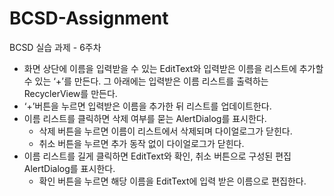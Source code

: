 # BCSD-Assignment
BCSD 실습 과제 - 6주차

- 화면 상단에 이름을 입력받을 수 있는 EditText와 입력받은 이름을 리스트에 추가할 수 있는 ‘+’를 만든다. 그 아래에는 입력받은 이름 리스트를 출력하는 RecyclerView를 만든다.
- ‘+’버튼을 누르면 입력받은 이름을 추가한 뒤 리스트를 업데이트한다.
- 이름 리스트를 클릭하면 삭제 여부를 묻는 AlertDialog를 표시한다.
  - 삭제 버튼을 누르면 이름이 리스트에서 삭제되며 다이얼로그가 닫힌다.
  - 취소 버튼을 누르면 추가 동작 없이 다이얼로그가 닫힌다.
- 이름 리스트를 길게 클릭하면 EditText와 확인, 취소 버튼으로 구성된  편집 AlertDialog를 표시한다.
  - 확인 버튼을 누르면 해당 이름을 EditText에 입력 받은 이름으로 편집한다.